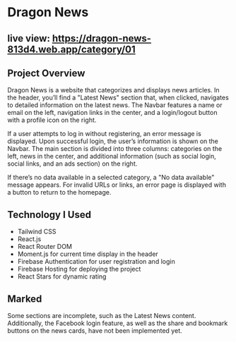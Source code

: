 # Dragon News
## live view: https://dragon-news-813d4.web.app/category/01

## Project Overview
Dragon News is a website that categorizes and displays news articles. In the header, you’ll find a "Latest News" section that, when clicked, navigates to detailed information on the latest news. The Navbar features a name or email on the left, navigation links in the center, and a login/logout button with a profile icon on the right.

If a user attempts to log in without registering, an error message is displayed. Upon successful login, the user’s information is shown on the Navbar. The main section is divided into three columns: categories on the left, news in the center, and additional information (such as social login, social links, and an ads section) on the right.

If there’s no data available in a selected category, a "No data available" message appears. For invalid URLs or links, an error page is displayed with a button to return to the homepage.

## Technology I Used
- Tailwind CSS
- React.js
- React Router DOM
- Moment.js for current time display in the header
- Firebase Authentication for user registration and login
- Firebase Hosting for deploying the project
- React Stars for dynamic rating


## Marked 
Some sections are incomplete, such as the Latest News content. Additionally, the Facebook login feature, as well as the share and bookmark buttons on the news cards, have not been implemented yet.
